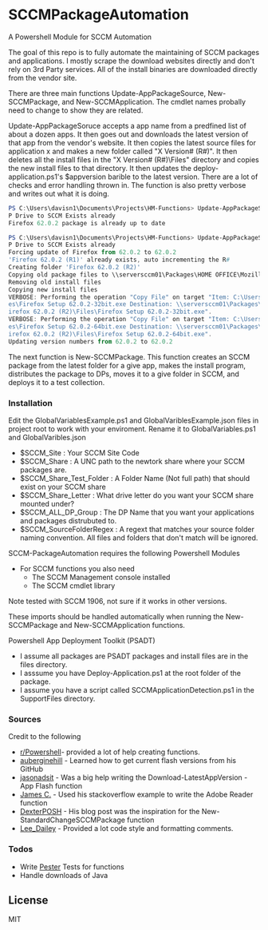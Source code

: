 # SCCMPackageAutomation

A Powershell Module for SCCM Automation

The goal of this repo is to fully automate the maintaining of SCCM packages and applications. I mostly scrape the download websites directly and don't rely on 3rd Party services. All of the install binaries are downloaded directly from the vendor site.

There are three main functions Update-AppPackageSource, New-SCCMPackage, and New-SCCMApplication. The cmdlet names probally need to change to show they are related.

Update-AppPackageSoruce accepts a app name from a predfined list of about a dozen apps. It then goes out and downloads the latest version of that app from the vendor's website. It then copies the latest source files for application x and makes a new folder called "X Version# (R#)". It then deletes all the install files in the "X Version# (R#)\Files" directory and copies the new install files to that directory. It then updates the deploy-application.ps1's $appversion barible to the latest version. There are a lot of checks and error handling thrown in. The function is also pretty verbose and writes out what it is doing.
```powershell
PS C:\Users\davisn1\Documents\Projects\HM-Functions> Update-AppPackageSource -App Firefox
P Drive to SCCM Exists already
Firefox 62.0.2 package is already up to date

PS C:\Users\davisn1\Documents\Projects\HM-Functions> Update-AppPackageSoruce -App Firefox -ForceUpdate
P Drive to SCCM Exists already
Forcing update of Firefox from 62.0.2 to 62.0.2
'Firefox 62.0.2 (R1)' already exists, auto incrementing the R#
Creating folder 'Firefox 62.0.2 (R2)'
Copying old package files to \\serversccm01\Packages\HOME OFFICE\Mozilla FireFox\Firefox 62.0.2 (R2)
Removing old install files
Copying new install files
VERBOSE: Performing the operation "Copy File" on target "Item: C:\Users\davisn1\Downloads\AppUpdat
es\Firefox Setup 62.0.2-32bit.exe Destination: \\serversccm01\Packages\HOME OFFICE\Mozilla FireFox\F
irefox 62.0.2 (R2)\Files\Firefox Setup 62.0.2-32bit.exe".
VERBOSE: Performing the operation "Copy File" on target "Item: C:\Users\davisn1\Downloads\AppUpdat
es\Firefox Setup 62.0.2-64bit.exe Destination: \\serversccm01\Packages\HOME OFFICE\Mozilla FireFox\F
irefox 62.0.2 (R2)\Files\Firefox Setup 62.0.2-64bit.exe".
Updating version numbers from 62.0.2 to 62.0.2
```
The next function is New-SCCMPackage. This function creates an SCCM package from the latest folder for a give app, makes the install program, distributes the package to DPs, moves it to a give folder in SCCM, and deploys it to a test collection. 

### Installation

Edit the GlobalVariablesExample.ps1 and GlobalVariblesExample.json files in project root to work with your enviroment. Rename it to GlobalVariables.ps1 and GlobalVaribles.json
 - $SCCM_Site : Your SCCM Site Code
 - $SCCM_Share : A UNC path to the newtork share where your SCCM packages are.
 - $SCCM_Share_Test_Folder : A Folder Name (Not full path) that should exist on your SCCM share
 - $SCCM_Share_Letter : What drive letter do you want your SCCM share mounted under?
 - $SCCM_ALL_DP_Group : The DP Name that you want your applications and packages distrubuted to.
 - $SCCM_SourceFolderRegex : A regext that matches your source folder naming convention. All files and folders that don't match will be ignored.


SCCM-PackageAutomation requires the following Powershell Modules

 - For SCCM functions you also need
    - The SCCM Management console installed
    - The SCCM cmdlet library

  Note tested with SCCM 1906, not sure if it works in other versions.

These imports should be handled automatically when running the New-SCCMPackage and New-SCCMApplication functions.

Powershell App Deployment Toolkit (PSADT)
  - I assume all packages are PSADT packages and install files are in the files directory.
  - I asssume you have Deploy-Application.ps1 at the root folder of the package.
  - I assume you have a script called SCCMApplicationDetection.ps1 in the SupportFiles directory.


### Sources

Credit to the following

* [r/Powershell](https://www.reddit.com/r/PowerShell)- provided a lot of help creating functions.
* [auberginehill](https://github.com/auberginehill/update-adobe-flash-player/blob/master/Update-AdobeFlashPlayer.ps1) - Learned how to get current flash versions from his GitHub
* [jasonadsit](https://gist.github.com/jasonadsit/c77340fe385fe953f9c54436b926cf83) - Was a big help writing the Download-LatestAppVersion -App Flash function
* [James C.](https://stackoverflow.com/questions/48867426/script-to-download-latest-adobe-reader-dc-update) - Used his stackoverflow example to write the Adobe Reader function
* [DexterPOSH](http://www.dexterposh.com/2015/08/powershell-sccm-2012-create-packages.html) - His blog post was the inspiration for the New-StandardChangeSCCMPackage function
* [Lee_Dailey](https://www.reddit.com/user/Lee_Dailey) - Provided a lot code style and formatting comments.

### Todos

 - Write [Pester](https://github.com/pester/Pester) Tests for functions
 - Handle downloads of Java

License
----

MIT

